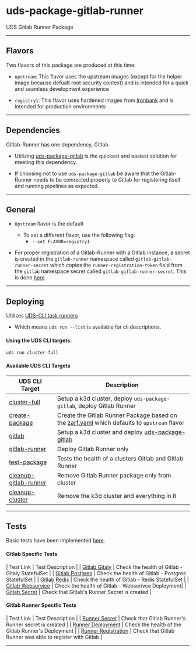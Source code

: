 # uds-package-gitlab-runner

UDS Gitlab Runner Package

---

## Flavors

Two flavors of this package are produced at this time:
- `upstream`: This flavor uses the upstream images (except for the helper image because defualt root security context) and is intended for a quick and seamless development experience

- `registry1`: This flavor uses hardened images from [Ironbank](https://p1.dso.mil/services/iron-bank) and is intended for production environments

---

## Dependencies

Gitlab-Runner has one dependency, Gitlab.

- Utilizing [uds-package-gitlab](https://github.com/defenseunicorns/uds-package-gitlab) is the quickest and easiest solution for meeting this dependency. 

- If choosing not to use `uds-package-gitlab` be aware that the Gitlab-Runner needs to be connected properly to Gitlab for registering itself and running pipelines as expected. 

---

## General

- `Upstream` flavor is the default
  - To set a different flavor, use the following flag:
    - `--set FLAVOR=registry1`

- For proper registration of a Gitlab-Runner with a Gitlab instance, a secret is created in the `gitlab-runner` namespace called `gitlab-gitlab-runner-secret` which copies the `runner-registration-token` field from the `gitlab` namespace secret called `gitlab-gitlab-runner-secret`. This is done [here](./tasks/create.yaml#12)

---

## Deploying

Utilizes [UDS-CLI task runners](https://github.com/defenseunicorns/uds-cli)
- Which means `uds run --list` is available for cli descriptions.

#### Using the UDS CLI targets:
```
uds run cluster-full
```

#### Available UDS CLI Targets
| UDS CLI Target | Description |
| - | - |
| [cluster-full](./tasks.yaml#9) | Setup a k3d cluster, deploy `uds-package-gitlab`, deploy Gitlab Runner |
| [create-package](./tasks.yaml#15) |  Create the Gitlab Runner Package based on the [zarf.yaml](./zarf.yaml) which defaults to `upstream` flavor |
| [gitlab](./tasks.yaml#20) | Setup a k3d cluster and deploy [uds-package-gitlab](https://github.com/defenseunicorns/uds-package-gitlab) |
| [gitlab-runner](./tasks.yaml#27) | Deploy Gitlab Runner only |
| [test-package](./tasks.yaml#37) | Tests the health of a clusters Gitlab and Gitlab Runner |
| [cleanup-gitlab-runner](./tasks.yaml#42) | Remove Gitlab Runner package only from cluster |
| [cleanup-cluster](./tasks.yaml#48) | Remove the k3d cluster and everything in it |

---

## Tests

Basic tests have been implemented [here](./tasks/test.yaml). 

#### Gitlab Specific Tests
| Test Link | Test Description |
| [Gitlab Gitaly](./tasks/test.yaml#7) | Check the health of Gitlab - Gitaly StatefulSet |
| [Gitlab Postgres](./tasks/test.yaml#13) | Check the health of Gitlab - Postgres StatefulSet |
| [Gitlab Redis](./tasks/test.yaml#19) | Check the health of Gitlab - Redis StatefulSet |
| [Gitlab Webservice](./tasks/test.yaml#25) | Check the health of Gitlab - Webserivce Deployment|
| [Gitlab Secret](./tasks/test.yaml#31) | Check that Gitlab's Runner Secret is created |

#### Gitlab Runner Specific Tests
| Test Link | Test Description |
| [Runner Secret](./tasks/test.yaml#39) | Check that Gitlab Runner's Runner secret is created |
| [Runner Deployment](./tasks/test.yaml#45) | Check the health of the Gitlab Runner's Deployment |
| [Runner Registration](./tasks/test.yaml#51) | Check that Gitlab Runner was able to register with Gitlab |

---